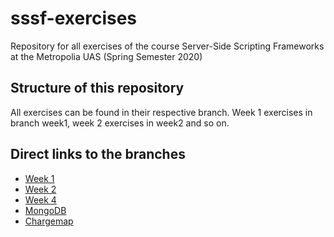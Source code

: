# sssf-exercises
Repository for all exercises of the course Server-Side Scripting Frameworks at the Metropolia UAS (Spring Semester 2020)

## Structure of this repository
All exercises can be found in their respective branch. Week 1 exercises in branch week1, week 2 exercises in week2 and so on.

## Direct links to the branches
- [Week 1](https://github.com/speciial/sssf-exercises/tree/week1)
- [Week 2](https://github.com/speciial/sssf-exercises/tree/week2)
- [Week 4](https://github.com/speciial/sssf-exercises/tree/week4)
- [MongoDB](https://github.com/speciial/sssf-exercises/tree/mongodb)
- [Chargemap](https://github.com/speciial/sssf-exercises/tree/chargemap)